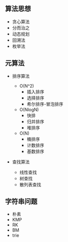 ## 算法思想
- 贪心算法
- 分而治之
- 动态规划
- 回溯法
- 枚举法

## 元算法
- 排序算法
    - O(N^2)
        - 插入排序
        - 选择排序
        - 希尔排序-冒泡排序
    - O(NlogN)
        - 快排
        - 归并排序
        - 堆排序
    - O(N)
        - 桶排序
        - 计数排序
        - 基数排序

- 查找算法
    - 线性查找
    - 树查找
    - 散列表查找

## 字符串问题
- 朴素
- KMP
- RK
- BM
- trie
